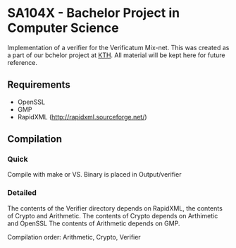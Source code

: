 SA104X - Bachelor Project in Computer Science
==============

Implementation of a verifier for the Verificatum Mix-net. This was created as a part of our bchelor project at [KTH](http://www.kth.se). All material will be kept here for future reference.

Requirements
------------

* OpenSSL
* GMP
* RapidXML (http://rapidxml.sourceforge.net/)

Compilation
-----------

### Quick ###
Compile with make or VS.
Binary is placed in Output/verifier

### Detailed ###
The contents of the Verifier directory depends on RapidXML, the contents of Crypto and Arithmetic.
The contents of Crypto depends on Arthimetic and OpenSSL
The contents of Arithmetic depends on GMP.

Compilation order: Arithmetic, Crypto, Verifier
